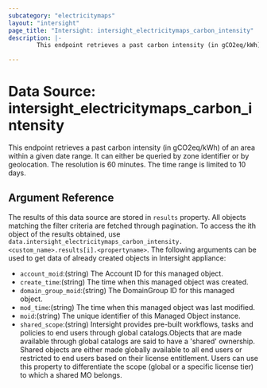 ```yaml
---
subcategory: "electricitymaps"
layout: "intersight"
page_title: "Intersight: intersight_electricitymaps_carbon_intensity"
description: |-
        This endpoint retrieves a past carbon intensity (in gCO2eq/kWh) of an area within a given date range. It can either be queried by zone identifier or by geolocation. The resolution is 60 minutes. The time range is limited to 10 days.

---
```


# Data Source: intersight_electricitymaps_carbon_intensity
This endpoint retrieves a past carbon intensity (in gCO2eq/kWh) of an area within a given date range. It can either be queried by zone identifier or by geolocation. The resolution is 60 minutes. The time range is limited to 10 days.
## Argument Reference
The results of this data source are stored in `results` property.
All objects matching the filter criteria are fetched through pagination.
To access the ith object of the results obtained, use `data.intersight_electricitymaps_carbon_intensity.<custom_name>.results[i].<propertyname>`.
The following arguments can be used to get data of already created objects in Intersight appliance:
* `account_moid`:(string) The Account ID for this managed object. 
* `create_time`:(string) The time when this managed object was created. 
* `domain_group_moid`:(string) The DomainGroup ID for this managed object. 
* `mod_time`:(string) The time when this managed object was last modified. 
* `moid`:(string) The unique identifier of this Managed Object instance. 
* `shared_scope`:(string) Intersight provides pre-built workflows, tasks and policies to end users through global catalogs.Objects that are made available through global catalogs are said to have a 'shared' ownership. Shared objects are either made globally available to all end users or restricted to end users based on their license entitlement. Users can use this property to differentiate the scope (global or a specific license tier) to which a shared MO belongs. 
 
